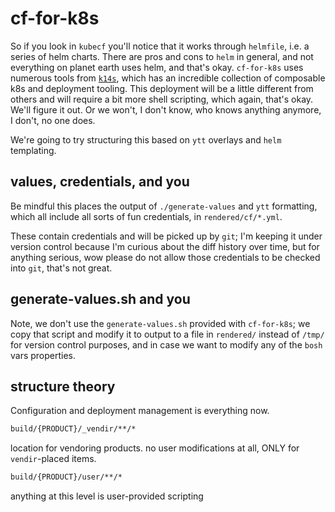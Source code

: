 # cf-for-k8s

So if you look in `kubecf` you'll notice that it works through `helmfile`, i.e. a series of helm charts. There are pros and cons to `helm` in general, and not everything on planet earth uses helm, and that's okay. `cf-for-k8s` uses numerous tools from [`k14s`](https://github.com/k14s), which has an incredible collection of composable k8s and deployment tooling. This deployment will be a little different from others and will require a bit more shell scripting, which again, that's okay. We'll figure it out. Or we won't, I don't know, who knows anything anymore, I don't, no one does.

We're going to try structuring this based on `ytt` overlays and `helm` templating.

## values, credentials, and you

Be mindful this places the output of `./generate-values` and `ytt` formatting, which all include all sorts of fun credentials, in `rendered/cf/*.yml`.

These contain credentials and will be picked up by `git`; I'm keeping it under version control because I'm curious about the diff history over time, but for anything serious, wow please do not allow those credentials to be checked into `git`, that's not great.

## generate-values.sh and you

Note, we don't use the `generate-values.sh` provided with `cf-for-k8s`; we copy that script and modify it to output to a file in `rendered/` instead of `/tmp/` for version control purposes, and in case we want to modify any of the `bosh` vars properties.

## structure theory

Configuration and deployment management is everything now.

```sh
build/{PRODUCT}/_vendir/**/*
```

location for vendoring products. no user modifications at all, ONLY for `vendir`-placed items.

```sh
build/{PRODUCT}/user/**/*
```

anything at this level is user-provided scripting
